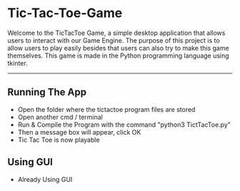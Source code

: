 # Tic-Tac-Toe-Game
Welcome to the TicTacToe Game, a simple desktop application that allows users to interact with our Game Engine. 
The purpose of this project is to allow users to play easily besides that users can also try to make this game themselves. 
This game is made in the Python programming language using tkinter.

---------------------------------------------------------------------------------------------------------------------------------
## Running The App
- Open the folder where the tictactoe program files are stored
- Open another cmd / terminal
- Run & Compile the Program with the command "python3 TictTacToe.py"
- Then a message box will appear, click OK
- Tic Tac Toe is now playable

## Using GUI
- Already Using GUI

